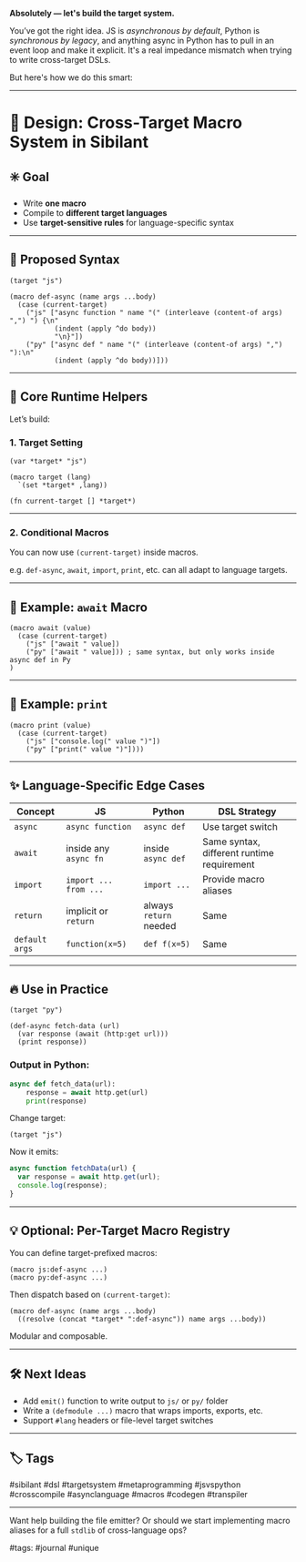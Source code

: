 **Absolutely — let's build the target system.**

You’ve got the right idea. JS is *asynchronous by default*, Python is *synchronous by legacy*, and anything async in Python has to pull in an event loop and make it explicit. It's a real impedance mismatch when trying to write cross-target DSLs.

But here's how we do this smart:

---

# 🧠 Design: Cross-Target Macro System in Sibilant

## ✳️ Goal

* Write **one macro**
* Compile to **different target languages**
* Use **target-sensitive rules** for language-specific syntax

---

## 📐 Proposed Syntax

```sibilant
(target "js")

(macro def-async (name args ...body)
  (case (current-target)
    ("js" ["async function " name "(" (interleave (content-of args) ",") ") {\n"
           (indent (apply ^do body))
           "\n}"])
    ("py" ["async def " name "(" (interleave (content-of args) ",") "):\n"
           (indent (apply ^do body))]))
```

---

## 🧰 Core Runtime Helpers

Let’s build:

### 1. **Target Setting**

```sibilant
(var *target* "js")

(macro target (lang)
  `(set *target* ,lang))

(fn current-target [] *target*)
```

---

### 2. **Conditional Macros**

You can now use `(current-target)` inside macros.

e.g. `def-async`, `await`, `import`, `print`, etc. can all adapt to language targets.

---

## 🔄 Example: `await` Macro

```sibilant
(macro await (value)
  (case (current-target)
    ("js" ["await " value])
    ("py" ["await " value])) ; same syntax, but only works inside async def in Py
)
```

---

## 🔄 Example: `print`

```sibilant
(macro print (value)
  (case (current-target)
    ("js" ["console.log(" value ")"])
    ("py" ["print(" value ")"])))
```

---

## ✨ Language-Specific Edge Cases

| Concept        | JS                    | Python                 | DSL Strategy                               |
| -------------- | --------------------- | ---------------------- | ------------------------------------------ |
| `async`        | `async function`      | `async def`            | Use target switch                          |
| `await`        | inside any `async fn` | inside `async def`     | Same syntax, different runtime requirement |
| `import`       | `import ... from ...` | `import ...`           | Provide macro aliases                      |
| `return`       | implicit or `return`  | always `return` needed | Same                                       |
| `default args` | `function(x=5)`       | `def f(x=5)`           | Same                                       |

---

## 🔥 Use in Practice

```sibilant
(target "py")

(def-async fetch-data (url)
  (var response (await (http:get url)))
  (print response))
```

### Output in Python:

```python
async def fetch_data(url):
    response = await http.get(url)
    print(response)
```

Change target:

```sibilant
(target "js")
```

Now it emits:

```js
async function fetchData(url) {
  var response = await http.get(url);
  console.log(response);
}
```

---

## 💡 Optional: Per-Target Macro Registry

You can define target-prefixed macros:

```sibilant
(macro js:def-async ...)
(macro py:def-async ...)
```

Then dispatch based on `(current-target)`:

```sibilant
(macro def-async (name args ...body)
  ((resolve (concat *target* ":def-async")) name args ...body))
```

Modular and composable.

---

## 🛠 Next Ideas

* Add `emit()` function to write output to `js/` or `py/` folder
* Write a `(defmodule ...)` macro that wraps imports, exports, etc.
* Support `#lang` headers or file-level target switches

---

## 🏷️ Tags

\#sibilant #dsl #targetsystem #metaprogramming #jsvspython #crosscompile #asynclanguage #macros #codegen #transpiler

---

Want help building the file emitter? Or should we start implementing macro aliases for a full `stdlib` of cross-language ops?

#tags: #journal #unique
